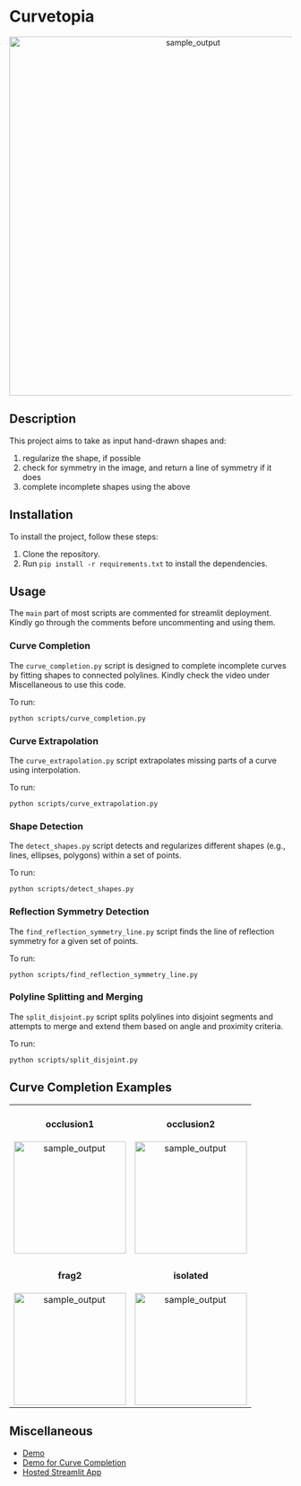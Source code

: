 # Curvetopia

<div align="center">
  <img width="640" alt="sample_output" src="https://github.com/gurveervirk/adobe-gensolve-2024/blob/main/misc-outputs/curvetopia.png">
</div>

## Description

This project aims to take as input hand-drawn shapes and:

1. regularize the shape, if possible
2. check for symmetry in the image, and return a line of symmetry if it does
3. complete incomplete shapes using the above

## Installation

To install the project, follow these steps:

1. Clone the repository.
2. Run `pip install -r requirements.txt` to install the dependencies.

## Usage

The `main` part of most scripts are commented for streamlit deployment. Kindly go through the comments before uncommenting and using them.

### Curve Completion

The `curve_completion.py` script is designed to complete incomplete curves by fitting shapes to connected polylines. Kindly check the video under Miscellaneous to use this code.

To run:

```
python scripts/curve_completion.py
```

### Curve Extrapolation

The `curve_extrapolation.py` script extrapolates missing parts of a curve using interpolation.

To run:

```
python scripts/curve_extrapolation.py
```

### Shape Detection

The `detect_shapes.py` script detects and regularizes different shapes (e.g., lines, ellipses, polygons) within a set of points.

To run:

```
python scripts/detect_shapes.py
```

### Reflection Symmetry Detection

The `find_reflection_symmetry_line.py` script finds the line of reflection symmetry for a given set of points.

To run:

```
python scripts/find_reflection_symmetry_line.py
```

### Polyline Splitting and Merging

The `split_disjoint.py` script splits polylines into disjoint segments and attempts to merge and extend them based on angle and proximity criteria.

To run:

```
python scripts/split_disjoint.py
```

## Curve Completion Examples
<table align="center">
  <tr>
    <td align="center">
      <h4>occlusion1</h4>
      <img width="200" alt="sample_output" src="https://github.com/gurveervirk/adobe-gensolve-2024/blob/main/misc-outputs/occlusion1_completed.png"
    </td>
    <td align="center">
      <h4>occlusion2</h4>
      <img width="200" alt="sample_output" src="https://github.com/gurveervirk/adobe-gensolve-2024/blob/main/misc-outputs/occlusion2_completed.png"
    </td>
  </tr>
  <tr>
    <td align="center">
      <h4>frag2</h4>
      <img width="200" alt="sample_output" src="https://github.com/gurveervirk/adobe-gensolve-2024/blob/main/misc-outputs/frag2_completed.png"
    </td>
    <td align="center">
      <h4>isolated</h4>
      <img width="200" alt="sample_output" src="https://github.com/gurveervirk/adobe-gensolve-2024/blob/main/misc-outputs/isolated.png"
    </td>
  </tr>
</table>

## Miscellaneous

- [Demo](https://youtu.be/YcmWPHTnhBQ)
- [Demo for Curve Completion](https://drive.google.com/file/d/1_V41Bb5XKwe1rqgN81oTptldy6xEB3JK/view)
- [Hosted Streamlit App](https://curvetopia-adobe.streamlit.app/)
